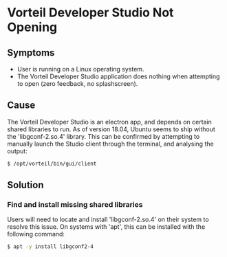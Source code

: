 # Vorteil Developer Studio Not Opening

## Symptoms

- User is running on a Linux operating system.
- The Vorteil Developer Studio application does nothing when attempting to open (zero feedback, no splashscreen).

## Cause 

The Vorteil Developer Studio is an electron app, and depends on certain shared libraries to run. As of version 18.04, Ubuntu seems to ship without the 'libgconf-2.so.4' library. This can be confirmed by attempting to manually launch the Studio client through the terminal, and analysing the output:

```bash 
$ /opt/vorteil/bin/gui/client
```

## Solution

### Find and install missing shared libraries

Users will need to locate and install 'libgconf-2.so.4' on their system to resolve this issue. On systems with 'apt', this can be installed with the following command:

```bash
$ apt -y install libgconf2-4
```